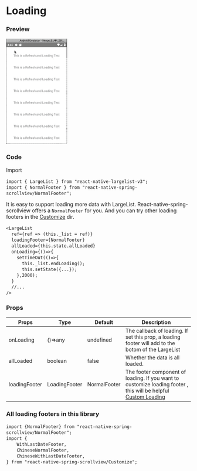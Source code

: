 # Loading

### Preview
![Preview](../../res/LoadingStickyContent.gif)

### Code

Import

```$js
import { LargeList } from "react-native-largelist-v3";
import { NormalFooter } from "react-native-spring-scrollview/NormalFooter";
```

It is easy to support loading more data with LargeList. React-native-spring-scrollview offers a `NormalFooter` for you. And you can try other loading footers in the [Customize](https://github.com/bolan9999/react-native-spring-scrollview/tree/master/src/Customize) dir.

```$js
<LargeList
  ref={ref => (this._list = ref)}
  loadingFooter={NormalFooter}
  allLoaded={this.state.allLoaded}
  onLoading={()=>{
    setTimeOut(()=>{
      this._list.endLoading();
      this.setState({...});
    },2000);
  }
  //...
/>
```


### Props

Props  |  Type  |  Default  |  Description  
---- | ------ | --------- | --------
onLoading | ()=>any | undefined | The callback of loading. If set this prop, a loading footer will add to the botom of the LargeList
allLoaded | boolean | false | Whether the data is all loaded.
loadingFooter | LoadingFooter | NormalFooter | The footer component of loading. If you want to customize loading footer , this will be helpful [Custom Loading](/en/V3/CustomLoading)

### All loading footers in this library

```
import {NormalFooter} from "react-native-spring-scrollview/NormalFooter";
import {
    WithLastDateFooter,
    ChineseNormalFooter,
    ChineseWithLastDateFooter,
} from "react-native-spring-scrollview/Customize";
```
